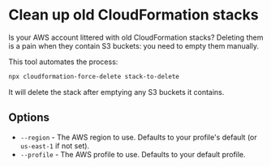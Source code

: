# Clean up old CloudFormation stacks

Is your AWS account littered with old CloudFormation stacks? Deleting them is a pain when they contain S3 buckets: you need to empty them manually.

This tool automates the process:

```sh
npx cloudformation-force-delete stack-to-delete
```

It will delete the stack after emptying any S3 buckets it contains.

## Options

- `--region` - The AWS region to use. Defaults to your profile's default (or `us-east-1` if not set).
- `--profile` - The AWS profile to use. Defaults to your default profile.
